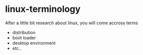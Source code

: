 # linux-terminology

After a little bit research about linux, you will come accross terms 

- distribution
- boot loader
- desktop environment
- etc..

